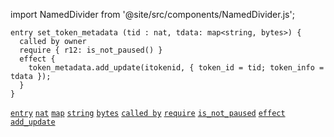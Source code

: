import NamedDivider from '@site/src/components/NamedDivider.js';

<NamedDivider title="Code" width="1.5"/>

```archetype
entry set_token_metadata (tid : nat, tdata: map<string, bytes>) {
  called by owner
  require { r12: is_not_paused() }
  effect {
    token_metadata.add_update(itokenid, { token_id = tid; token_info = tdata });
  }
}
```
[`entry`](/docs/reference/declarations/entrypoint#entry) [`nat`](/docs/reference/types#nat) [`map`](/docs/reference/types#map<K,%20V>) [`string`](/docs/reference/types#string) [`bytes`](/docs/reference/types#map<K,%20V>) [`called by`](/docs/reference/declarations/entrypoint#called-by) [`require`](/docs/reference/declarations/entrypoint#require) [`is_not_paused`](/docs/templates/pausable#is_not_paused) [`effect`](/docs/reference/declarations/entrypoint#effect)  [`add_update`](/docs/reference/instructions/asset#aadd_updatek--u-)
